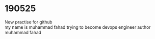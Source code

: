 # 190525
New practise for github
<br>
my name is muhammad fahad
trying to become devops engineer
author
<br>
muhammad fahad


